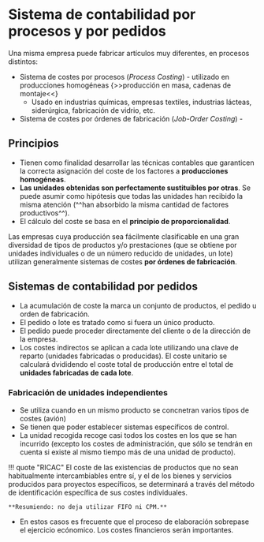 # Sistema de contabilidad por procesos y por pedidos

Una misma empresa puede fabricar artículos muy diferentes, en procesos distintos:

- Sistema de costes por procesos (*Process Costing*) - utilizado en producciones homogéneas {>>producción en masa, cadenas de montaje<<}
    - Usado en industrias químicas, empresas textiles, industrias lácteas, siderúrgica, fabricación de vidrio, etc.
- Sistema de costes por órdenes de fabricación (*Job-Order Costing*) -

## Principios

- Tienen como finalidad desarrollar las técnicas contables que garanticen la correcta asignación del coste de los factores a **producciones homogéneas**.
- **Las unidades obtenidas son perfectamente sustituibles por otras**. Se puede asumir como hipótesis que todas las unidades han recibido la misma atención (^^han absorbido la misma cantidad de factores productivos^^).
- El cálculo del coste se basa en el **principio de proporcionalidad**.

Las empresas cuya producción sea fácilmente clasificable en una gran diversidad de tipos de productos y/o prestaciones (que se obtiene por unidades individuales o de un número reducido de unidades, un lote) utilizan generalmente sistemas de costes **por órdenes de fabricación**.

## Sistemas de contabilidad por pedidos

- La acumulación de coste la marca un conjunto de productos, el pedido u orden de fabricación.
- El pedido o lote es tratado como si fuera un único producto.
- El pedido puede proceder directamente del cliente o de la dirección de la empresa.
- Los costes indirectos se aplican a cada lote utilizando una clave de reparto (unidades fabricadas o producidas). El coste unitario se calculará dvididendo el coste total de producción entre el total de **unidades fabricadas de cada lote**.

### Fabricación de unidades independientes

- Se utiliza cuando en un mismo producto se concnetran varios tipos de costes (avión)
- Se tienen que poder establecer sistemas específicos de control.
- La unidad recogida recoge casi todos los costes en los que se han incurrido (excepto los costes de administración, que sólo se tendrán en cuenta si existe al mismo tiempo más de una unidad de producto).

!!! quote "RICAC"
    El coste de las existencias de productos que no sean habitualmente intercambiables entre sí, y el de los bienes y servicios producidos para proyectos específicos, se determinará a través del método de identificación específica de sus costes individuales.

    **Resumiendo: no deja utilizar FIFO ni CPM.**

- En estos casos es frecuente que el proceso de elaboración sobrepase el ejercicio ecónomico. Los costes financieros serán importantes.
